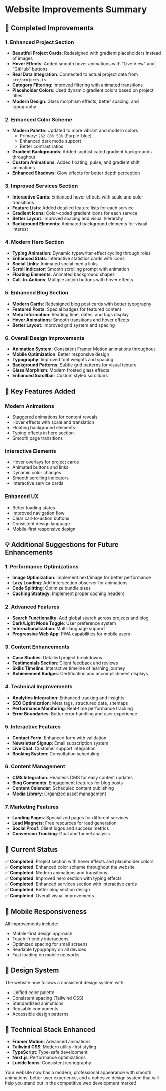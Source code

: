 # Website Improvements Summary

## 🎨 Completed Improvements

### 1. Enhanced Project Section
- **Beautiful Project Cards**: Redesigned with gradient placeholders instead of images
- **Hover Effects**: Added smooth hover animations with "Live View" and "GitHub" buttons
- **Real Data Integration**: Connected to actual project data from `src/projects.ts`
- **Category Filtering**: Improved filtering with animated transitions
- **Placeholder Colors**: Used dynamic gradient colors based on project titles
- **Modern Design**: Glass morphism effects, better spacing, and typography

### 2. Enhanced Color Scheme
- **Modern Palette**: Updated to more vibrant and modern colors
  - Primary: `262 83% 58%` (Purple-blue)
  - Enhanced dark mode support
  - Better contrast ratios
- **Gradient Backgrounds**: Added sophisticated gradient backgrounds throughout
- **Custom Animations**: Added floating, pulse, and gradient shift animations
- **Enhanced Shadows**: Glow effects for better depth perception

### 3. Improved Services Section
- **Interactive Cards**: Enhanced hover effects with scale and color transitions
- **Feature Lists**: Added detailed feature lists for each service
- **Gradient Icons**: Color-coded gradient icons for each service
- **Better Layout**: Improved spacing and visual hierarchy
- **Background Elements**: Animated background elements for visual interest

### 4. Modern Hero Section
- **Typing Animation**: Dynamic typewriter effect cycling through roles
- **Enhanced Stats**: Interactive statistics cards with icons
- **Social Links**: Animated social media links
- **Scroll Indicator**: Smooth scrolling prompt with animation
- **Floating Elements**: Animated background shapes
- **Call-to-Actions**: Multiple action buttons with hover effects

### 5. Enhanced Blog Section
- **Modern Cards**: Redesigned blog post cards with better typography
- **Featured Posts**: Special badges for featured content
- **Meta Information**: Reading time, dates, and tags display
- **Hover Animations**: Smooth transitions and hover effects
- **Better Layout**: Improved grid system and spacing

### 6. Overall Design Improvements
- **Animation System**: Consistent Framer Motion animations throughout
- **Mobile Optimization**: Better responsive design
- **Typography**: Improved font weights and spacing
- **Background Patterns**: Subtle grid patterns for visual texture
- **Glass Morphism**: Modern frosted glass effects
- **Enhanced Scrollbar**: Custom styled scrollbars

## 🚀 Key Features Added

### Modern Animations
- Staggered animations for content reveals
- Hover effects with scale and translation
- Floating background elements
- Typing effects in hero section
- Smooth page transitions

### Interactive Elements
- Hover overlays for project cards
- Animated buttons and links
- Dynamic color changes
- Smooth scrolling indicators
- Interactive service cards

### Enhanced UX
- Better loading states
- Improved navigation flow
- Clear call-to-action buttons
- Consistent design language
- Mobile-first responsive design

## 💡 Additional Suggestions for Future Enhancements

### 1. Performance Optimizations
- **Image Optimization**: Implement next/image for better performance
- **Lazy Loading**: Add intersection observer for animations
- **Code Splitting**: Optimize bundle sizes
- **Caching Strategy**: Implement proper caching headers

### 2. Advanced Features
- **Search Functionality**: Add global search across projects and blog
- **Dark/Light Mode Toggle**: User preference system
- **Internationalization**: Multi-language support
- **Progressive Web App**: PWA capabilities for mobile users

### 3. Content Enhancements
- **Case Studies**: Detailed project breakdowns
- **Testimonials Section**: Client feedback and reviews
- **Skills Timeline**: Interactive timeline of learning journey
- **Achievement Badges**: Certification and accomplishment displays

### 4. Technical Improvements
- **Analytics Integration**: Enhanced tracking and insights
- **SEO Optimization**: Meta tags, structured data, sitemaps
- **Performance Monitoring**: Real-time performance tracking
- **Error Boundaries**: Better error handling and user experience

### 5. Interactive Features
- **Contact Form**: Enhanced form with validation
- **Newsletter Signup**: Email subscription system
- **Live Chat**: Customer support integration
- **Booking System**: Consultation scheduling

### 6. Content Management
- **CMS Integration**: Headless CMS for easy content updates
- **Blog Comments**: Engagement features for blog posts
- **Content Calendar**: Scheduled content publishing
- **Media Library**: Organized asset management

### 7. Marketing Features
- **Landing Pages**: Specialized pages for different services
- **Lead Magnets**: Free resources for lead generation
- **Social Proof**: Client logos and success metrics
- **Conversion Tracking**: Goal and funnel analysis

## 🎯 Current Status

✅ **Completed**: Project section with hover effects and placeholder colors  
✅ **Completed**: Enhanced color scheme throughout the website  
✅ **Completed**: Modern animations and transitions  
✅ **Completed**: Improved hero section with typing effects  
✅ **Completed**: Enhanced services section with interactive cards  
✅ **Completed**: Better blog section design  
✅ **Completed**: Overall visual improvements  

## 📱 Mobile Responsiveness

All improvements include:
- Mobile-first design approach
- Touch-friendly interactions
- Optimized spacing for small screens
- Readable typography on all devices
- Fast loading on mobile networks

## 🎨 Design System

The website now follows a consistent design system with:
- Unified color palette
- Consistent spacing (Tailwind CSS)
- Standardized animations
- Reusable components
- Accessible design patterns

## 🔧 Technical Stack Enhanced

- **Framer Motion**: Advanced animations
- **Tailwind CSS**: Modern utility-first styling
- **TypeScript**: Type-safe development
- **Next.js**: Performance optimizations
- **Lucide Icons**: Consistent iconography

Your website now has a modern, professional appearance with smooth animations, better user experience, and a cohesive design system that will help you stand out in the competitive web development market!